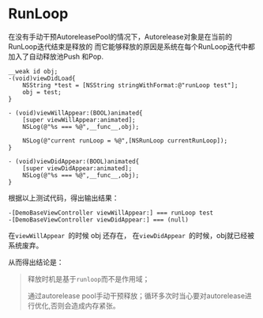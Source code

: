 #  RunLoop

在没有手动干预AutoreleasePool的情况下，Autorelease对象是在当前的RunLoop迭代结束是释放的
而它能够释放的原因是系统在每个RunLoop迭代中都加入了自动释放池Push 和Pop.

```
__weak id obj;
-(void)viewDidLoad{
    NSString *test = [NSString stringWithFormat:@"runLoop test"];
    obj = test;
}

- (void)viewWillAppear:(BOOL)animated{
    [super viewWillAppear:animated];
    NSLog(@"%s === %@",__func__,obj);
    
    NSLog(@"current runLoop = %@",[NSRunLoop currentRunLoop]);
}

- (void)viewDidAppear:(BOOL)animated{
    [super viewDidAppear:animated];
    NSLog(@"%s === %@",__func__,obj);
}

```
根据以上测试代码，得出输出结果：

```
-[DemoBaseViewController viewWillAppear:] === runLoop test
-[DemoBaseViewController viewDidAppear:] === (null)
```

在`viewWillAppear `的时候 obj 还存在， 在`viewDidAppear `的时候，obj就已经被系统废弃。

从而得出结论是：

>释放时机是基于`runloop`而不是作用域；
>
>通过autorelease pool手动干预释放；循环多次时当心要对autorelease进行优化,否则会造成内存紧张。


